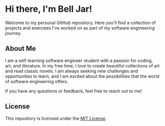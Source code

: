 # Hi there, I'm Bell Jar!

Welcome to my personal GitHub repository. Here you'll find a collection of projects and exercises I've worked on as part of my software engineering journey.

## About Me

I am a self-learning software engineer student with a passion for coding, art, and literature. In my free time, I love to create beautiful collections of art and read classic novels. I am always seeking new challenges and opportunities to learn, and I am excited about the possibilities that the world of software engineering offers.

If you have any questions or feedback, feel free to reach out to me!

## License

This repository is licensed under the [MIT License](LICENSE).

